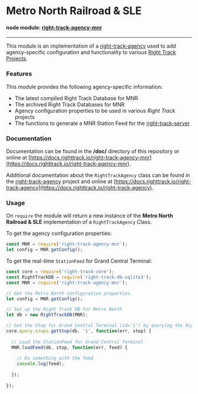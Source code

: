 Metro North Railroad & SLE
==========================

#### node module: [right-track-agency-mnr](https://www.npmjs.com/package/right-track-agency-mnr)

---

This module is an implementation of a [right-track-agency](https://github.com/right-track/right-track-agency) 
used to add agency-specific configuration and functionality to various [Right Track Projects](https://github.com/right-track).

### Features

This module provides the following agency-specific information:

* The latest compiled Right Track Database for MNR
* The archived Right Track Databases for MNR
* Agency configuration properties to be used in various _Right Track_ projects
* The functions to generate a MNR Station Feed for the [right-track-server](https://github.com/right-track/right-track-server) 

### Documentation

Documentation can be found in the **/doc/** directory of this repository 
or online at [https://docs.righttrack.io/right-track-agency-mnr](https://docs.righttrack.io/right-track-agency-mnr).

Additional documentation about the `RightTrackAgency` class can be found in the 
[right-track-agency](https://github.com/right-track/right-track-agency) project 
and online at [https://docs.righttrack.io/right-track-agency](https://docs.righttrack.io/right-track-agency).

### Usage

On `require` the module will return a new instance of the **Metro North Railroad 
& SLE** implementation of a `RightTrackAgency` Class.

To get the agency configuration properties:
```javascript
const MNR = require('right-track-agency-mnr');
let config = MNR.getConfig();
``` 

To get the real-time `StationFeed` for Grand Central Terminal:
```javascript
const core = require('right-track-core');
const RightTrackDB = require('right-track-db-sqlite3');
const MNR = require('right-track-agency-mnr');

// Get the Metro North configuration properties
let config = MNR.getConfig();

// Set up the Right Track DB for Metro North
let db = new RightTrackDB(MNR);

// Get the Stop for Grand Central Terminal (id='1') by querying the RightTrackDB
core.query.stops.getStop(db, '1', function(err, stop) {
  
  // Load the StationFeed for Grand Central Terminal
  MNR.loadFeed(db, stop, function(err, feed) {
    
    // Do something with the feed
    console.log(feed);
    
  });
  
});
```